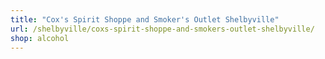```yaml
---
title: "Cox's Spirit Shoppe and Smoker's Outlet Shelbyville"
url: /shelbyville/coxs-spirit-shoppe-and-smokers-outlet-shelbyville/
shop: alcohol
---
```


